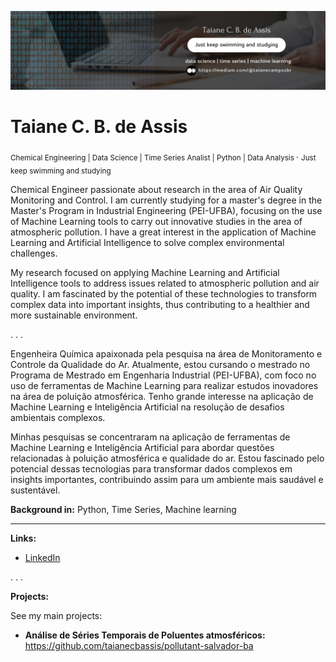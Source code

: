 ![](https://github.com/taianecbassis/projects-portfolio/blob/main/Banner_cover%20(2).png)

# Taiane C. B. de Assis
<sub> Chemical Engineering | Data Science | Time Series Analist | Python | Data Analysis  </sub>
.
<sub>  Just keep swimming and studying </sub>

Chemical Engineer passionate about research in the area of Air Quality Monitoring and Control. I am currently studying for a master's degree in the Master's Program in Industrial Engineering (PEI-UFBA), focusing on the use of Machine Learning tools to carry out innovative studies in the area of atmospheric pollution. I have a great interest in the application of Machine Learning and Artificial Intelligence to solve complex environmental challenges.

My research focused on applying Machine Learning and Artificial Intelligence tools to address issues related to atmospheric pollution and air quality. I am fascinated by the potential of these technologies to transform complex data into important insights, thus contributing to a healthier and more sustainable environment.

.
.
.

Engenheira Química apaixonada pela pesquisa na área de Monitoramento e Controle da Qualidade do Ar. Atualmente, estou cursando o mestrado no Programa de Mestrado em Engenharia Industrial (PEI-UFBA), com foco no uso de ferramentas de Machine Learning para realizar estudos inovadores na área de poluição atmosférica. Tenho grande interesse na aplicação de Machine Learning e Inteligência Artificial na resolução de desafios ambientais complexos.

Minhas pesquisas se concentraram na aplicação de ferramentas de Machine Learning e Inteligência Artificial para abordar questões relacionadas à poluição atmosférica e qualidade do ar. Estou fascinado pelo potencial dessas tecnologias para transformar dados complexos em insights importantes, contribuindo assim para um ambiente mais saudável e sustentável.


**Background in:** Python, Time Series, Machine learning


----------------------------------------------


**Links:**

* [LinkedIn](https://www.linkedin.com/in/taiane-c-b-de-assis-975616213/)

.
.
.

**Projects:**

See my main projects:

* **Análise de Séries Temporais de Poluentes atmosféricos:** https://github.com/taianecbassis/pollutant-salvador-ba
